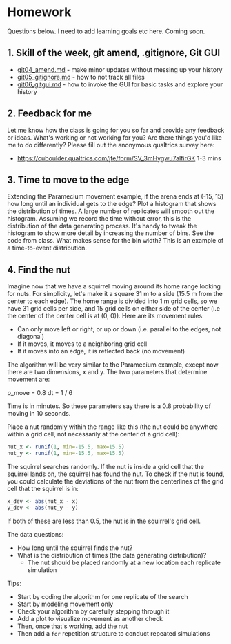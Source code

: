 # Homework

Questions below. I need to add learning goals etc here. Coming soon.


## 1. Skill of the week, git amend, .gitignore, Git GUI

* [git04_amend.md](skills_tutorials/git04_amend.md) - make minor updates without messing up your history
* [git05_gitignore.md](skills_tutorials/git05_gitignore.md) - how to not track all files
* [git06_gitgui.md](skills_tutorials/git06_gitgui.md) - how to invoke the GUI for basic tasks and explore your history



## 2. Feedback for me

Let me know how the class is going for you so far and provide any feedback or ideas. What's working or not working for you? Are there things you'd like me to do differently? Please fill out the anonymous qualtrics survey here:

   * https://cuboulder.qualtrics.com/jfe/form/SV_3mHygwu7alfirGK 1-3 mins


## 3. Time to move to the edge

Extending the Paramecium movement example, if the arena ends at (-15, 15) how long until an individual gets to the edge? Plot a histogram that shows the distribution of times. A large number of replicates will smooth out the histogram. Assuming we record the time without error, this is the distribution of the data generating process. It's handy to tweak the histogram to show more detail by increasing the number of bins. See the code from class. What makes sense for the bin width? This is an example of a time-to-event distribution.



## 4. Find the nut

Imagine now that we have a squirrel moving around its home range looking for nuts. For simplicity, let's make it a square 31 m to a side (15.5 m from the center to each edge). The home range is divided into 1 m grid cells, so we have 31 grid cells per side, and 15 grid cells on either side of the center (i.e the center of the center cell is at (0, 0)). Here are its movement rules:

* Can only move left or right, or up or down (i.e. parallel to the edges, not diagonal)
* If it moves, it moves to a neighboring grid cell
* If it moves into an edge, it is reflected back (no movement)

The algorithm will be very similar to the Paramecium example, except now there are two dimensions, x and y. The two parameters that determine movement are:

p_move = 0.8
dt = 1 / 6

Time is in minutes. So these parameters say there is a 0.8 probability of moving in 10 seconds.

Place a nut randomly within the range like this (the nut could be anywhere within a grid cell, not necessarily at the center of a grid cell):

```R
nut_x <- runif(1, min=-15.5, max=15.5)
nut_y <- runif(1, min=-15.5, max=15.5)
```

The squirrel searches randomly. If the nut is inside a grid cell that the squirrel lands on, the squirrel has found the nut. To check if the nut is found, you could calculate the deviations of the nut from the centerlines of the grid cell that the squirrel is in:

```R
x_dev <- abs(nut_x - x)
y_dev <- abs(nut_y - y)
```

If both of these are less than 0.5, the nut is in the squirrel's grid cell.

The data questions:

* How long until the squirrel finds the nut?
* What is the distribution of times (the data generating distribution)?
   * The nut should be placed randomly at a new location each replicate simulation

Tips:

* Start by coding the algorithm for one replicate of the search
* Start by modeling movement only
* Check your algorithm by carefully stepping through it
* Add a plot to visualize movement as another check
* Then, once that's working, add the nut
* Then add a `for` repetition structure to conduct repeated simulations

